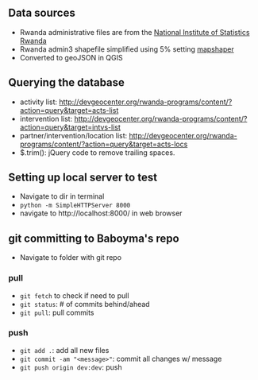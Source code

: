 ## Data sources
* Rwanda administrative files are from the [National Institute of Statistics Rwanda](http://geodata.nisr.opendata.arcgis.com/datasets?q=Rwanda)
* Rwanda admin3 shapefile simplified using 5% setting [mapshaper](http://www.mapshaper.org/)
* Converted to geoJSON in QGIS


## Querying the database
* activity list: http://devgeocenter.org/rwanda-programs/content/?action=query&target=acts-list
* intervention list: http://devgeocenter.org/rwanda-programs/content/?action=query&target=intvs-list
* partner/intervention/location list: http://devgeocenter.org/rwanda-programs/content/?action=query&target=acts-locs
* $.trim(): jQuery code to remove trailing spaces.


## 


## Setting up local server to test
* Navigate to dir in terminal
* `python -m SimpleHTTPServer 8000`
* navigate to http://localhost:8000/ in web browser

## git committing to Baboyma's repo
* Navigate to folder with git repo

### pull
* `git fetch` to check if need to pull
* `git status`: # of commits behind/ahead
* `git pull`: pull commits

### push
* `git add .`: add all new files
* `git commit -am "<message>"`: commit all changes w/ message
* `git push origin dev:dev`: push
